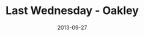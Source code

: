 ---
layout: music 
title: "Last Wednesday - Oakley"
series: "#culture"
date: 2013-09-27 
description: "Last Wednesday - Oakley"
audio: "http://www.crossroads.net/players/media/hq/092513_lw_oakley.mp3"
audio-duration: "42:33"
src: "http://www.crossroads.net/players/media/mediumHz/DefaultVideoImage.jpg"
---